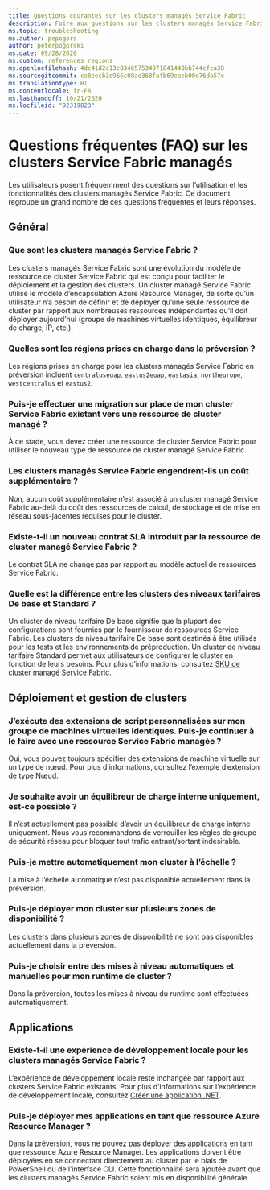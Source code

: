 ```yaml
---
title: Questions courantes sur les clusters managés Service Fabric
description: Foire aux questions sur les clusters managés Service Fabric, notamment les capacités, les cas d’usage et les scénarios courants.
ms.topic: troubleshooting
ms.author: pepogors
author: peterpogorski
ms.date: 09/28/2020
ms.custom: references_regions
ms.openlocfilehash: 4dc41d2c13c834657534971041440bb744cfca38
ms.sourcegitcommit: ce8eecb3e966c08ae368fafb69eaeb00e76da57e
ms.translationtype: HT
ms.contentlocale: fr-FR
ms.lasthandoff: 10/21/2020
ms.locfileid: "92319823"
---
```

# <a name="service-fabric-managed-clusters-frequently-asked-questions"></a>Questions fréquentes (FAQ) sur les clusters Service Fabric managés

Les utilisateurs posent fréquemment des questions sur l’utilisation et les fonctionnalités des clusters managés Service Fabric. Ce document regroupe un grand nombre de ces questions fréquentes et leurs réponses.

## <a name="general"></a>Général

### <a name="what-are-service-fabric-managed-clusters"></a>Que sont les clusters managés Service Fabric ?

Les clusters managés Service Fabric sont une évolution du modèle de ressource de cluster Service Fabric qui est conçu pour faciliter le déploiement et la gestion des clusters. Un cluster managé Service Fabric utilise le modèle d’encapsulation Azure Resource Manager, de sorte qu’un utilisateur n’a besoin de définir et de déployer qu’une seule ressource de cluster par rapport aux nombreuses ressources indépendantes qu’il doit déployer aujourd’hui (groupe de machines virtuelles identiques, équilibreur de charge, IP, etc.).

### <a name="what-regions-are-supported-in-the-preview"></a>Quelles sont les régions prises en charge dans la préversion ?

Les régions prises en charge pour les clusters managés Service Fabric en préversion incluent `centraluseuap`, `eastus2euap`, `eastasia`, `northeurope`, `westcentralus` et `eastus2`.

### <a name="can-i-do-an-in-place-migration-of-my-existing-service-fabric-cluster-to-a-managed-cluster-resource"></a>Puis-je effectuer une migration sur place de mon cluster Service Fabric existant vers une ressource de cluster managé ?

À ce stade, vous devez créer une ressource de cluster Service Fabric pour utiliser le nouveau type de ressource de cluster managé Service Fabric.

### <a name="is-there-an-additional-cost-for-service-fabric-managed-clusters"></a>Les clusters managés Service Fabric engendrent-ils un coût supplémentaire ?

Non, aucun coût supplémentaire n’est associé à un cluster managé Service Fabric au-delà du coût des ressources de calcul, de stockage et de mise en réseau sous-jacentes requises pour le cluster.

### <a name="is-there-a-new-sla-introduced-by-the-service-fabric-managed-cluster-resource"></a>Existe-t-il un nouveau contrat SLA introduit par la ressource de cluster managé Service Fabric ?

Le contrat SLA ne change pas par rapport au modèle actuel de ressources Service Fabric.

### <a name="what-is-the-difference-between-a-basic-and-standard-sku-cluster"></a>Quelle est la différence entre les clusters des niveaux tarifaires De base et Standard ?

Un cluster de niveau tarifaire De base signifie que la plupart des configurations sont fournies par le fournisseur de ressources Service Fabric. Les clusters de niveau tarifaire De base sont destinés à être utilisés pour les tests et les environnements de préproduction. Un cluster de niveau tarifaire Standard permet aux utilisateurs de configurer le cluster en fonction de leurs besoins. Pour plus d’informations, consultez [SKU de cluster managé Service Fabric](./overview-managed-cluster.md#service-fabric-managed-cluster-skus).

## <a name="cluster-deployment-and-management"></a>Déploiement et gestion de clusters

### <a name="i-run-custom-script-extensions-on-my-virtual-machine-scale-set-can-i-continue-to-do-that-with-a-managed-service-fabric-resource"></a>J’exécute des extensions de script personnalisées sur mon groupe de machines virtuelles identiques. Puis-je continuer à le faire avec une ressource Service Fabric managée ?

Oui, vous pouvez toujours spécifier des extensions de machine virtuelle sur un type de nœud. Pour plus d’informations, consultez l’exemple d’extension de type Nœud.

### <a name="i-want-to-have-an-internal-only-load-balancer-is-that-possible"></a>Je souhaite avoir un équilibreur de charge interne uniquement, est-ce possible ?

Il n’est actuellement pas possible d’avoir un équilibreur de charge interne uniquement. Nous vous recommandons de verrouiller les règles de groupe de sécurité réseau pour bloquer tout trafic entrant/sortant indésirable.

### <a name="can-i-autoscale-my-cluster"></a>Puis-je mettre automatiquement mon cluster à l’échelle ? 
La mise à l’échelle automatique n’est pas disponible actuellement dans la préversion.

### <a name="can-i-deploy-my-cluster-across-availability-zones"></a>Puis-je déployer mon cluster sur plusieurs zones de disponibilité ? 
Les clusters dans plusieurs zones de disponibilité ne sont pas disponibles actuellement dans la préversion.

### <a name="can-i-select-between-automatic-and-manual-upgrades-for-my-cluster-runtime"></a>Puis-je choisir entre des mises à niveau automatiques et manuelles pour mon runtime de cluster ? 
Dans la préversion, toutes les mises à niveau du runtime sont effectuées automatiquement.

## <a name="applications"></a>Applications

### <a name="is-there-a-local-development-experience-for-service-fabric-managed-clusters"></a>Existe-t-il une expérience de développement locale pour les clusters managés Service Fabric ?

L’expérience de développement locale reste inchangée par rapport aux clusters Service Fabric existants. Pour plus d’informations sur l’expérience de développement locale, consultez [Créer une application .NET](./service-fabric-quickstart-dotnet.md).

### <a name="can-i-deploy-my-applications-as-an-azure-resource-manager-resource"></a>Puis-je déployer mes applications en tant que ressource Azure Resource Manager ?

Dans la préversion, vous ne pouvez pas déployer des applications en tant que ressource Azure Resource Manager. Les applications doivent être déployées en se connectant directement au cluster par le biais de PowerShell ou de l’interface CLI. Cette fonctionnalité sera ajoutée avant que les clusters managés Service Fabric soient mis en disponibilité générale.